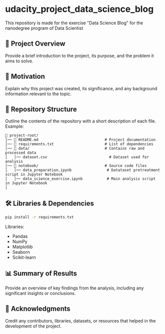 # udacity_project_data_science_blog
This repository is made for the exercise "Data Science Blog" for the nanodegree program of Data Scientist

## 📌 Project Overview
Provide a brief introduction to the project, its purpose, and the problem it aims to solve.

## 🎯 Motivation
Explain why this project was created, its significance, and any background information relevant to the topic.

## 💂‍ Repository Structure
Outline the contents of the repository with a short description of each file. Example:

```
📁 project-root/
│── 📄 README.md                              # Project documentation
│── 📄 requirements.txt                       # List of dependencies
│── 📁 data/                                  # Contains raw and processed data
│   │── dataset.csv                            # Dataset used for analysis
│── 📁 notebook/                              # Source code files
│   │── data_preparation.ipynb                # Datataset pretreatment script in Jupyter Notebook
│   │── data_science_exercise.ipynb           # Main analysis script in Jupyter Notebook
│  
```

## 🛠️ Libraries & Dependencies
```bash
pip install -r requirements.txt
```

Libraries:
- Pandas  
- NumPy  
- Matplotlib
- Seaborn
- Scikit-learn  

## 📊 Summary of Results
Provide an overview of key findings from the analysis, including any significant insights or conclusions.

## 🙌 Acknowledgments
Credit any contributors, libraries, datasets, or resources that helped in the development of the project.


